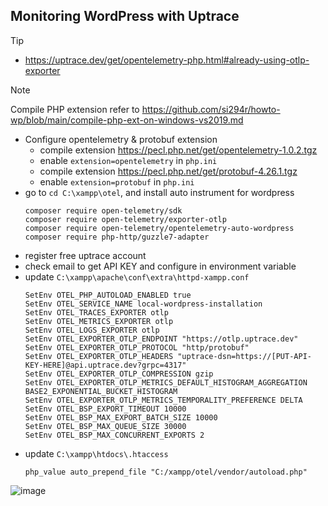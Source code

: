## Monitoring WordPress with Uptrace

> [!TIP]
> - https://uptrace.dev/get/opentelemetry-php.html#already-using-otlp-exporter

> [!NOTE]
> Compile PHP extension refer to https://github.com/si294r/howto-wp/blob/main/compile-php-ext-on-windows-vs2019.md

- Configure opentelemetry & protobuf extension
  - compile extension https://pecl.php.net/get/opentelemetry-1.0.2.tgz
  - enable `extension=opentelemetry` in `php.ini`
  - compile extension https://pecl.php.net/get/protobuf-4.26.1.tgz
  - enable `extension=protobuf` in `php.ini`
- go to `cd C:\xampp\otel`, and install auto instrument for wordpress
  ```
  composer require open-telemetry/sdk
  composer require open-telemetry/exporter-otlp
  composer require open-telemetry/opentelemetry-auto-wordpress
  composer require php-http/guzzle7-adapter
  ```
- register free uptrace account
- check email to get API KEY and configure in environment variable
- update `C:\xampp\apache\conf\extra\httpd-xampp.conf`
  ```
  SetEnv OTEL_PHP_AUTOLOAD_ENABLED true
  SetEnv OTEL_SERVICE_NAME local-wordpress-installation
  SetEnv OTEL_TRACES_EXPORTER otlp
  SetEnv OTEL_METRICS_EXPORTER otlp
  SetEnv OTEL_LOGS_EXPORTER otlp
  SetEnv OTEL_EXPORTER_OTLP_ENDPOINT "https://otlp.uptrace.dev"
  SetEnv OTEL_EXPORTER_OTLP_PROTOCOL "http/protobuf"
  SetEnv OTEL_EXPORTER_OTLP_HEADERS "uptrace-dsn=https://[PUT-API-KEY-HERE]@api.uptrace.dev?grpc=4317"
  SetEnv OTEL_EXPORTER_OTLP_COMPRESSION gzip
  SetEnv OTEL_EXPORTER_OTLP_METRICS_DEFAULT_HISTOGRAM_AGGREGATION BASE2_EXPONENTIAL_BUCKET_HISTOGRAM
  SetEnv OTEL_EXPORTER_OTLP_METRICS_TEMPORALITY_PREFERENCE DELTA
  SetEnv OTEL_BSP_EXPORT_TIMEOUT 10000
  SetEnv OTEL_BSP_MAX_EXPORT_BATCH_SIZE 10000
  SetEnv OTEL_BSP_MAX_QUEUE_SIZE 30000
  SetEnv OTEL_BSP_MAX_CONCURRENT_EXPORTS 2
  ```
- update `C:\xampp\htdocs\.htaccess`
  ```
  php_value auto_prepend_file "C:/xampp/otel/vendor/autoload.php"
  ```

![image](https://github.com/si294r/howto-wp/assets/10229458/6895babf-9a83-45ed-bf6b-f02a210a4b42)
